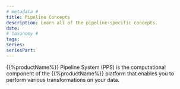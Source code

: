```yaml
---
# metadata # 
title: Pipeline Concepts
description: Learn all of the pipeline-specific concepts.
date: 
# taxonomy #
tags: 
series:
seriesPart:
--- 
```



{{%productName%}} Pipeline System (PPS) is the computational component of the {{%productName%}} platform that enables you to perform various transformations on your data.

